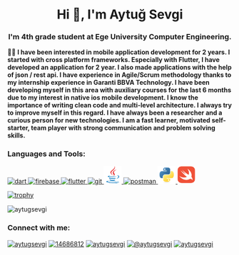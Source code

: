 <h1 align="center">Hi 👋, I'm Aytuğ Sevgi</h1>
<h3 align="center">I'm 4th grade student at Ege University Computer Engineering.</h3>

  👨‍💻 **I have been interested in mobile application development for 2 years. I started with cross platform frameworks. Especially with Flutter, I have developed an application for 2 year. I also made applications with the help of json / rest api. I have experience in Agile/Scrum methodology thanks to my internship experience in Garanti BBVA Technology. I have been developing myself in this area with auxiliary courses for the last 6 months due to my interest in native ios mobile development. I know the importance of writing clean code and multi-level architecture. I always try to improve myself in this regard. I have always been a researcher and a curious person for new technologies. I am a fast learner, motivated self-starter, team player with strong communication and problem solving skills.**



<h3 align="left">Languages and Tools:</h3>
<p align="left"> <a href="https://dart.dev" target="_blank"> <img src="https://www.vectorlogo.zone/logos/dartlang/dartlang-icon.svg" alt="dart" width="40" height="40"/> </a> <a href="https://firebase.google.com/" target="_blank"> <img src="https://www.vectorlogo.zone/logos/firebase/firebase-icon.svg" alt="firebase" width="40" height="40"/> </a> <a href="https://flutter.dev" target="_blank"> <img src="https://www.vectorlogo.zone/logos/flutterio/flutterio-icon.svg" alt="flutter" width="40" height="40"/> </a> <a href="https://git-scm.com/" target="_blank"> <img src="https://www.vectorlogo.zone/logos/git-scm/git-scm-icon.svg" alt="git" width="40" height="40"/> </a> <a href="https://www.java.com" target="_blank"> <img src="https://raw.githubusercontent.com/devicons/devicon/master/icons/java/java-original.svg" alt="java" width="40" height="40"/> </a> <a href="https://postman.com" target="_blank"> <img src="https://www.vectorlogo.zone/logos/getpostman/getpostman-icon.svg" alt="postman" width="40" height="40"/> </a> <a href="https://www.python.org" target="_blank"> <img src="https://raw.githubusercontent.com/devicons/devicon/master/icons/python/python-original.svg" alt="python" width="40" height="40"/> </a> <a href="https://developer.apple.com/swift/" target="_blank"> <img src="https://raw.githubusercontent.com/devicons/devicon/master/icons/swift/swift-original.svg" alt="swift" width="40" height="40"/> </a> </p>



[![trophy](https://github-profile-trophy.vercel.app/?username=aytugsevgi&theme=onedark&row=2&column=3)](https://github.com/ryo-ma/github-profile-trophy)



<p><img align="center" src="https://github-readme-streak-stats.herokuapp.com/?user=aytugsevgi&" alt="aytugsevgi" /></p>


<h3 align="left">Connect with me:</h3>
<p align="left">
<a href="https://linkedin.com/in/aytugsevgi" target="blank"><img align="center" src="https://cdn.jsdelivr.net/npm/simple-icons@3.0.1/icons/linkedin.svg" alt="aytugsevgi" height="30" width="40" /></a>
<a href="https://stackoverflow.com/users/14686812" target="blank"><img align="center" src="https://cdn.jsdelivr.net/npm/simple-icons@3.0.1/icons/stackoverflow.svg" alt="14686812" height="30" width="40" /></a>
<a href="https://instagram.com/aytugsevgi" target="blank"><img align="center" src="https://cdn.jsdelivr.net/npm/simple-icons@3.0.1/icons/instagram.svg" alt="aytugsevgi" height="30" width="40" /></a>
<a href="https://medium.com/@aytugsevgi" target="blank"><img align="center" src="https://cdn.jsdelivr.net/npm/simple-icons@3.0.1/icons/medium.svg" alt="@aytugsevgi" height="30" width="40" /></a>
<a href="https://www.hackerrank.com/aytugsevgi" target="blank"><img align="center" src="https://cdn.jsdelivr.net/npm/simple-icons@3.0.1/icons/hackerrank.svg" alt="aytugsevgi" height="30" width="40" /></a>
</p>


